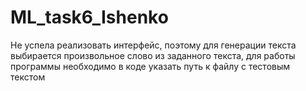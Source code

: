 # ML_task6_Ishenko
Не успела реализовать интерфейс, поэтому для генерации текста выбирается произвольное слово из заданного текста, для работы программы необходимо в коде указать путь к файлу с тестовым текстом
